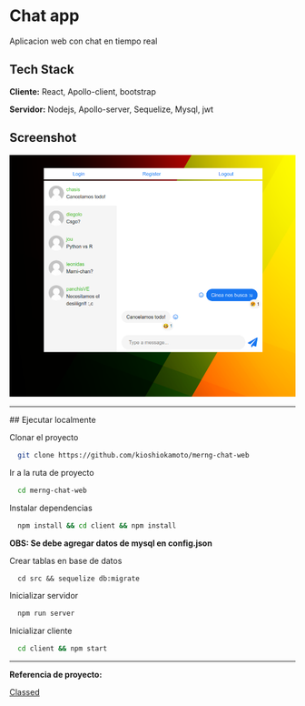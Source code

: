
# Chat app

Aplicacion web con chat en tiempo real

## Tech Stack

**Cliente:** React, Apollo-client, bootstrap

**Servidor:** Nodejs, Apollo-server, Sequelize, Mysql, jwt

## Screenshot

![Preview](https://github.com/kioshiokamoto/merng-chat-web/blob/main/preview/screenshot.png?raw=true)

<hr/>
## Ejecutar localmente

Clonar el proyecto

```bash
  git clone https://github.com/kioshiokamoto/merng-chat-web
```

Ir a la ruta de proyecto

```bash
  cd merng-chat-web
```


Instalar dependencias

```bash
  npm install && cd client && npm install
```

**OBS: Se debe agregar datos de mysql en config.json** 

Crear tablas en base de datos
```
  cd src && sequelize db:migrate
```

Inicializar servidor

```bash
  npm run server
```

Inicializar cliente

```bash
  cd client && npm start
```

<hr/>

**Referencia de proyecto:**

[Classed](https://www.youtube.com/channel/UC2-slOJImuSc20Drbf88qvg)
